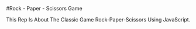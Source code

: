 #Rock - Paper - Scissors Game

This Rep Is About The Classic Game Rock-Paper-Scissors Using JavaScript.
